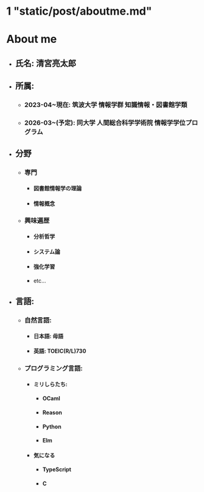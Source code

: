 # 1 "static/post/aboutme.md"
# About me

* ## 氏名: 清宮亮太郎
* ## 所属: 
  * ### 2023-04~現在: 筑波大学 情報学群 知識情報・図書館学類
  * ### 2026-03~(予定): 同大学 人間総合科学学術院 情報学学位プログラム
* ## 分野
  * ### 専門
    * #### 図書館情報学の理論
    * #### 情報概念
  * ### 興味遍歴
    * #### 分析哲学
    * #### システム論
    * #### 強化学習
    * etc...
* ## 言語:
  * ### 自然言語:
    * #### 日本語: 母語
    * #### 英語: TOEIC(R/L)730
  * ### プログラミング言語:
    * #### ミリしらたち:
      * #### OCaml
      * #### Reason
      * #### Python
      * #### Elm
    * #### 気になる
      * #### TypeScript
      * #### C


